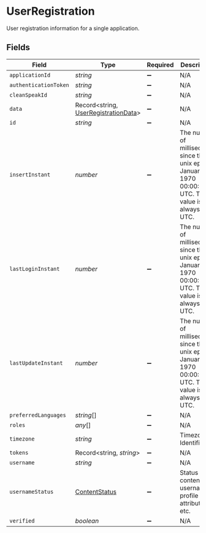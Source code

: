 # UserRegistration

User registration information for a single application.


## Fields

| Field                                                                                                       | Type                                                                                                        | Required                                                                                                    | Description                                                                                                 | Example                                                                                                     |
| ----------------------------------------------------------------------------------------------------------- | ----------------------------------------------------------------------------------------------------------- | ----------------------------------------------------------------------------------------------------------- | ----------------------------------------------------------------------------------------------------------- | ----------------------------------------------------------------------------------------------------------- |
| `applicationId`                                                                                             | *string*                                                                                                    | :heavy_minus_sign:                                                                                          | N/A                                                                                                         |                                                                                                             |
| `authenticationToken`                                                                                       | *string*                                                                                                    | :heavy_minus_sign:                                                                                          | N/A                                                                                                         |                                                                                                             |
| `cleanSpeakId`                                                                                              | *string*                                                                                                    | :heavy_minus_sign:                                                                                          | N/A                                                                                                         |                                                                                                             |
| `data`                                                                                                      | Record<string, [UserRegistrationData](../../models/shared/userregistrationdata.md)>                         | :heavy_minus_sign:                                                                                          | N/A                                                                                                         |                                                                                                             |
| `id`                                                                                                        | *string*                                                                                                    | :heavy_minus_sign:                                                                                          | N/A                                                                                                         |                                                                                                             |
| `insertInstant`                                                                                             | *number*                                                                                                    | :heavy_minus_sign:                                                                                          | The number of milliseconds since the unix epoch: January 1, 1970 00:00:00 UTC. This value is always in UTC. | 1659380719000                                                                                               |
| `lastLoginInstant`                                                                                          | *number*                                                                                                    | :heavy_minus_sign:                                                                                          | The number of milliseconds since the unix epoch: January 1, 1970 00:00:00 UTC. This value is always in UTC. | 1659380719000                                                                                               |
| `lastUpdateInstant`                                                                                         | *number*                                                                                                    | :heavy_minus_sign:                                                                                          | The number of milliseconds since the unix epoch: January 1, 1970 00:00:00 UTC. This value is always in UTC. | 1659380719000                                                                                               |
| `preferredLanguages`                                                                                        | *string*[]                                                                                                  | :heavy_minus_sign:                                                                                          | N/A                                                                                                         |                                                                                                             |
| `roles`                                                                                                     | *any*[]                                                                                                     | :heavy_minus_sign:                                                                                          | N/A                                                                                                         |                                                                                                             |
| `timezone`                                                                                                  | *string*                                                                                                    | :heavy_minus_sign:                                                                                          | Timezone Identifier                                                                                         | America/Denver                                                                                              |
| `tokens`                                                                                                    | Record<string, *string*>                                                                                    | :heavy_minus_sign:                                                                                          | N/A                                                                                                         |                                                                                                             |
| `username`                                                                                                  | *string*                                                                                                    | :heavy_minus_sign:                                                                                          | N/A                                                                                                         |                                                                                                             |
| `usernameStatus`                                                                                            | [ContentStatus](../../models/shared/contentstatus.md)                                                       | :heavy_minus_sign:                                                                                          | Status for content like usernames, profile attributes, etc.                                                 |                                                                                                             |
| `verified`                                                                                                  | *boolean*                                                                                                   | :heavy_minus_sign:                                                                                          | N/A                                                                                                         |                                                                                                             |